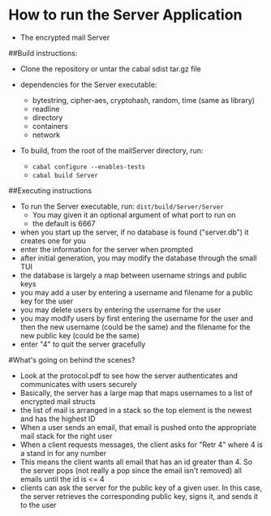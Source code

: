 # How to run the Server Application
* The encrypted mail Server

##Build instructions:
* Clone the repository or untar the cabal sdist tar.gz file
* dependencies for the Server executable:
  * bytestring, cipher-aes, cryptohash, random, time (same as library)
  * readline
  * directory
  * containers
  * network

* To build, from the root of the mailServer directory, run:
  * `cabal configure --enables-tests`
  * `cabal build Server`


##Executing instructions
* To run the Server executable, run: `dist/build/Server/Server`
  * You may given it an optional argument of what port to run on
  * the default is 6667
* when you start up the server, if no database is found ("server.db") it creates one for you
* enter the information for the server when prompted
* after initial generation, you may modify the database through the small TUI
* the database is largely a map between username strings and public keys
* you may add a user by entering a username and filename for a public key for the user
* you may delete users by entering the username for the user
* you may modify users by first entering the username for the user and then the new username (could be the same) and the filename for the new public key (could be the same)
* enter "4" to quit the server gracefully


#What's going on behind the scenes?
* Look at the protocol.pdf to see how the server authenticates and communicates with users securely
* Basically, the server has a large map that maps usernames to a list of encrypted mail structs
* the list of mail is arranged in a stack so the top element is the newest and has the highest ID
* When a user sends an email, that email is pushed onto the appropriate mail stack for the right user
* When a client requests messages, the client asks for "Retr 4" where 4 is a stand in for any number
* This means the client wants all email that has an id greater than 4. So the server pops (not really a pop since the email isn't removed) all emails until the id is <= 4
* clients can ask the server for the public key of a given user. In this case, the server retrieves the corresponding public key, signs it, and sends it to the user

